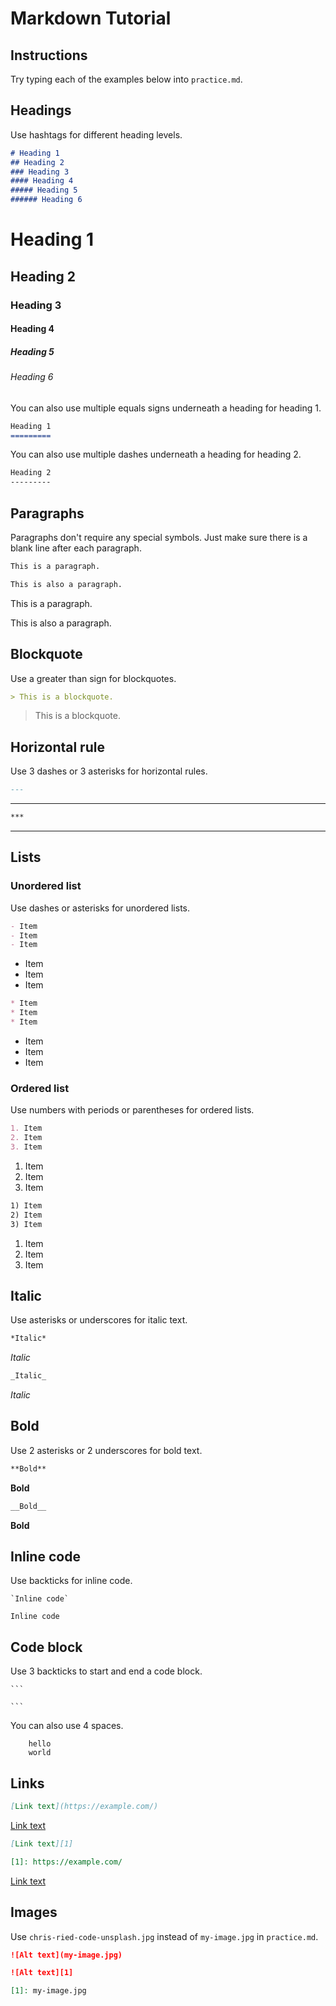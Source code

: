 # Markdown Tutorial

## Instructions

Try typing each of the examples below into `practice.md`.

## Headings

Use hashtags for different heading levels.

```md
# Heading 1
## Heading 2
### Heading 3
#### Heading 4
##### Heading 5
###### Heading 6
```
# Heading 1
## Heading 2
### Heading 3
#### Heading 4
##### Heading 5
###### Heading 6

You can also use multiple equals signs underneath a heading for heading 1.

```md
Heading 1
=========
```

You can also use multiple dashes underneath a heading for heading 2.

```md
Heading 2
---------
```

## Paragraphs

Paragraphs don't require any special symbols. Just make sure there is a blank line after each paragraph.

```md
This is a paragraph.

This is also a paragraph.

```
This is a paragraph.

This is also a paragraph.

## Blockquote

Use a greater than sign for blockquotes.

```md
> This is a blockquote.
```
> This is a blockquote.

## Horizontal rule

Use 3 dashes or 3 asterisks for horizontal rules.

```md
---
```
---

```md
***
```
***

## Lists

### Unordered list

Use dashes or asterisks for unordered lists.

```md
- Item
- Item
- Item
```
- Item
- Item
- Item
```md
* Item
* Item
* Item
```
* Item
* Item
* Item

### Ordered list

Use numbers with periods or parentheses for ordered lists.

```md
1. Item
2. Item
3. Item
```

1. Item
2. Item
3. Item

```md
1) Item
2) Item
3) Item
```
1) Item
2) Item
3) Item

## Italic

Use asterisks or underscores for italic text.

```md
*Italic*
```

*Italic*

```md
_Italic_
```

_Italic_


## Bold

Use 2 asterisks or 2 underscores for bold text.

```md
**Bold**
```
**Bold**

```md
__Bold__
```
__Bold__

## Inline code

Use backticks for inline code.

```
`Inline code`
```
`Inline code`

## Code block

Use 3 backticks to start and end a code block.

    ```

    ```

You can also use 4 spaces.

```
    hello
    world
```

## Links

```md
[Link text](https://example.com/)
```
[Link text](https://example.com/)

```md
[Link text][1]

[1]: https://example.com/
```
[Link text][1]

## Images

Use `chris-ried-code-unsplash.jpg` instead of `my-image.jpg` in `practice.md`.

```md
![Alt text](my-image.jpg)
```

```md
![Alt text][1]

[1]: my-image.jpg
```

[1]: https://example.com/
